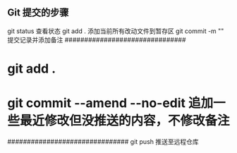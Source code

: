 ## Git 提交的步骤
git status 查看状态
git add .  添加当前所有改动文件到暂存区
git commit -m ""  提交记录并添加备注
###############################
# git add .
# git commit --amend --no-edit 追加一些最近修改但没推送的内容，不修改备注
###############################
git push   推送至远程仓库
